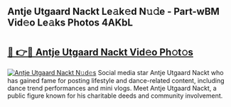 ## Antje Utgaard Nackt Le𝚊k𝚎d N𝚞𝚍e - Part-wBM Vid𝚎o Le𝚊ks Photos 4AKbL

# <h2><a href="http://fb2mqg.evod.top/?m=Antje+Utgaard+Nackt">🔗 👉🔴 Antje Utgaard Nackt Vid𝚎o Ph𝚘t𝚘s</a></h2>

[![Antje Utgaard Nackt N𝚞d𝚎s](https://i.imgur.com/8V9OHl7.gif)](http://fb2mqg.evod.top/?m=Antje+Utgaard+Nackt)
Social media star Antje Utgaard Nackt who has gained fame for posting lifestyle and dance-related content, including dance trend performances and mini vlogs. Meet Antje Utgaard Nackt, a public figure known for his charitable deeds and community involvement. 
